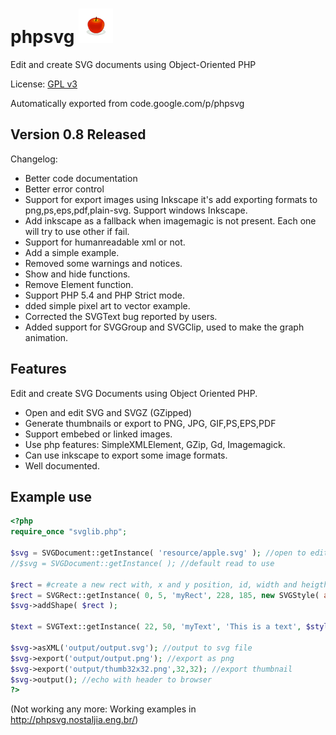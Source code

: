 
# phpsvg ![project logo apple](https://github.com/justinmassiot/phpsvg/blob/master/logo_phpsvg.png)
Edit and create SVG documents using Object-Oriented PHP

License: [GPL v3](http://www.gnu.org/licenses/gpl.html)

Automatically exported from code.google.com/p/phpsvg


## Version 0.8 Released

Changelog:
* Better code documentation
* Better error control
* Support for export images using Inkscape it's add exporting formats to png,ps,eps,pdf,plain-svg. Support windows Inkscape.
* Add inkscape as a fallback when imagemagic is not present. Each one will try to use other if fail.
* Support for humanreadable xml or not.
* Add a simple example.
* Removed some warnings and notices.
* Show and hide functions.
* Remove Element function.
* Support PHP 5.4 and PHP Strict mode.
* dded simple pixel art to vector example.
* Corrected the SVGText bug reported by users.
* Added support for SVGGroup and SVGClip, used to make the graph animation. 

## Features
Edit and create SVG Documents using Object Oriented PHP.
* Open and edit SVG and SVGZ (GZipped)
* Generate thumbnails or export to PNG, JPG, GIF,PS,EPS,PDF
* Support embebed or linked images.
* Use php features: SimpleXMLElement, GZip, Gd, Imagemagick.
* Can use inkscape to export some image formats.
* Well documented.

## Example use
```php
<?php
require_once "svglib.php";

$svg = SVGDocument::getInstance( 'resource/apple.svg' ); //open to edit
//$svg = SVGDocument::getInstance( ); //default read to use

$rect = #create a new rect with, x and y position, id, width and heigth, and the style
$rect = SVGRect::getInstance( 0, 5, 'myRect', 228, 185, new SVGStyle( array( 'fill'   => 'red', 'stroke' => 'blue' ) ) );
$svg->addShape( $rect );

$text = SVGText::getInstance( 22, 50, 'myText', 'This is a text', $style );

$svg->asXML('output/output.svg'); //output to svg file
$svg->export('output/output.png'); //export as png
$svg->export('output/thumb32x32.png',32,32); //export thumbnail
$svg->output(); //echo with header to browser
?>
```
 
(Not working any more: Working examples in http://phpsvg.nostaljia.eng.br/)
